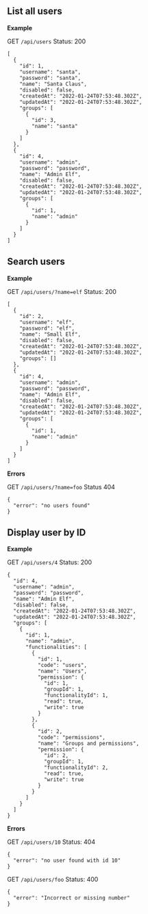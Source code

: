 ## List all users

**Example**

GET `/api/users`
Status: 200

```
[
  {
    "id": 1,
    "username": "santa",
    "password": "santa",
    "name": "Santa Claus",
    "disabled": false,
    "createdAt": "2022-01-24T07:53:48.302Z",
    "updatedAt": "2022-01-24T07:53:48.302Z",
    "groups": [
      {
        "id": 3,
        "name": "santa"
      }
    ]
  },
  {
    "id": 4,
    "username": "admin",
    "password": "password",
    "name": "Admin Elf",
    "disabled": false,
    "createdAt": "2022-01-24T07:53:48.302Z",
    "updatedAt": "2022-01-24T07:53:48.302Z",
    "groups": [
      {
        "id": 1,
        "name": "admin"
      }
    ]
  }
]
```

## Search users

**Example**

GET `/api/users/?name=elf`
Status: 200

```
[
  {
    "id": 2,
    "username": "elf",
    "password": "elf",
    "name": "Small Elf",
    "disabled": false,
    "createdAt": "2022-01-24T07:53:48.302Z",
    "updatedAt": "2022-01-24T07:53:48.302Z",
    "groups": []
  },
  {
    "id": 4,
    "username": "admin",
    "password": "password",
    "name": "Admin Elf",
    "disabled": false,
    "createdAt": "2022-01-24T07:53:48.302Z",
    "updatedAt": "2022-01-24T07:53:48.302Z",
    "groups": [
      {
        "id": 1,
        "name": "admin"
      }
    ]
  }
]
```

**Errors**

GET `/api/users/?name=foo`
Status 404

```
{
  "error": "no users found"
}
```

## Display user by ID

**Example**

GET `/api/users/4`
Status: 200

```
{
  "id": 4,
  "username": "admin",
  "password": "password",
  "name": "Admin Elf",
  "disabled": false,
  "createdAt": "2022-01-24T07:53:48.302Z",
  "updatedAt": "2022-01-24T07:53:48.302Z",
  "groups": [
    {
      "id": 1,
      "name": "admin",
      "functionalities": [
        {
          "id": 1,
          "code": "users",
          "name": "Users",
          "permission": {
            "id": 1,
            "groupId": 1,
            "functionalityId": 1,
            "read": true,
            "write": true
          }
        },
        {
          "id": 2,
          "code": "permissions",
          "name": "Groups and permissions",
          "permission": {
            "id": 2,
            "groupId": 1,
            "functionalityId": 2,
            "read": true,
            "write": true
          }
        }
      ]
    }
  ]
}
```

**Errors**

GET `/api/users/10`
Status: 404

```
{
  "error": "no user found with id 10"
}
```

GET `/api/users/foo`
Status: 400

```
{
  "error": "Incorrect or missing number"
}
```
